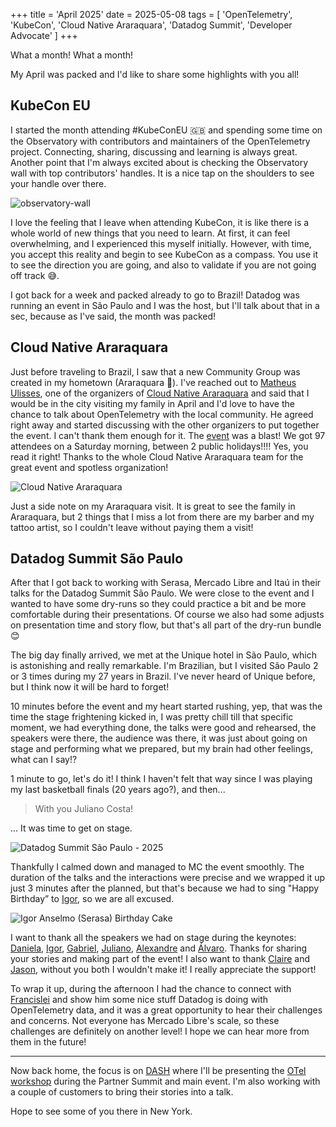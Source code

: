 +++
title = 'April 2025'
date = 2025-05-08
tags = [
    'OpenTelemetry',
    'KubeCon',
    'Cloud Native Araraquara',
    'Datadog Summit',
    'Developer Advocate'
]
+++

What a month! What a month!

My April was packed and I'd like to share some highlights with you all!

## KubeCon EU

I started the month attending #KubeConEU 🇬🇧 and spending some time on the Observatory
with contributors and maintainers of the OpenTelemetry project. Connecting, sharing,
discussing and learning is always great.
Another point that I'm always excited about is checking the Observatory wall with top
contributors' handles. It is a nice tap on the shoulders to see your handle over there.

![observatory-wall](img/april-2025/observatory.jpg
"Top contributors and organizations. Can you spot @julianocosta89 in there?")

I love the feeling that I leave when attending KubeCon, it is like there is a whole world
of new things that you need to learn. At first, it can feel overwhelming, and I experienced
this myself initially. However, with time, you accept this reality and begin to see KubeCon
as a compass. You use it to see the direction you are going, and also to validate if you
are not going off track 😅.

I got back for a week and packed already to go to Brazil! Datadog was running an event in
São Paulo and I was the host, but I'll talk about that in a sec, because as I've said,
the month was packed!

## Cloud Native Araraquara

Just before traveling to Brazil, I saw that a new Community Group was created in my hometown
(Araraquara 🍊). I've reached out to [Matheus Ulisses][], one of the organizers of
[Cloud Native Araraquara][] and said that I would be in the city visiting my family in April
and I'd love to have the chance to talk about OpenTelemetry with the local community.
He agreed right away and started discussing with the other organizers to put together the event.
I can't thank them enough for it. The [event][] was a blast! We got 97 attendees on a Saturday
morning, between 2 public holidays!!!! Yes, you read it right!
Thanks to the whole Cloud Native Araraquara team for the great event and spotless organization!

![Cloud Native Araraquara](img/april-2025/CNAraraquara.jpg
"Cloud Native Araraquara - Meetup #02")

Just a side note on my Araraquara visit. It is great to see the family in Araraquara,
but 2 things that I miss a lot from there are my barber and my tattoo artist, so I couldn't
leave without paying them a visit!

## Datadog Summit São Paulo

After that I got back to working with Serasa, Mercado Libre and Itaú in their talks for
the Datadog Summit São Paulo. We were close to the event and I wanted to have some dry-runs
so they could practice a bit and be more comfortable during their presentations.
Of course we also had some adjusts on presentation time and story flow, but that's all part
of the dry-run bundle 😊

The big day finally arrived, we met at the Unique hotel in São Paulo, which is astonishing
and really remarkable. I'm Brazilian, but I visited São Paulo 2 or 3 times during my 27 years
in Brazil. I've never heard of Unique before, but I think now it will be hard to forget!

10 minutes before the event and my heart started rushing, yep, that was the time the stage
frightening kicked in, I was pretty chill till that specific moment, we had everything done,
the talks were good and rehearsed, the speakers were there, the audience was there, it was
just about going on stage and performing what we prepared, but my brain had other feelings,
what can I say!?

1 minute to go, let's do it! I think I haven't felt that way since I was playing my last
basketball finals (20 years ago?), and then...

> With you Juliano Costa!

... It was time to get on stage.

![Datadog Summit São Paulo - 2025](img/april-2025/DDSummit.jpg
"Datadog Summit São Paulo - 2025")

Thankfully I calmed down and managed to MC the event smoothly. The duration of the talks
and the interactions were precise and we wrapped it up just 3 minutes after the planned,
but that's because we had to sing "Happy Birthday” to [Igor][], so we are all excused.

![Igor Anselmo (Serasa) Birthday Cake](img/april-2025/BDay-Igor.jpg
"Igor Anselmo (Serasa) birthday cake")

I want to thank all the speakers we had on stage during the keynotes: [Daniela][], [Igor][],
[Gabriel][], [Juliano][], [Alexandre] and [Álvaro]. Thanks for sharing your stories and
making part of the event!
I also want to thank [Claire] and [Jason], without you both I wouldn't make it!
I really appreciate the support!

To wrap it up, during the afternoon I had the chance to connect with [Francislei][] and show
him some nice stuff Datadog is doing with OpenTelemetry data, and it was a great opportunity
to hear their challenges and concerns. Not everyone has Mercado Libre's scale, so these
challenges are definitely on another level! I hope we can hear more from them in the future!

---

Now back home, the focus is on [DASH] where I'll be presenting the [OTel workshop][] during the
Partner Summit and main event. I'm also working with a couple of customers to bring their
stories into a talk.

Hope to see some of you there in New York.

[Matheus Ulisses]: https://www.linkedin.com/in/matheus-ulisses/
[Cloud Native Araraquara]: https://community.cncf.io/cloud-native-araraquara/
[event]: https://community.cncf.io/events/details/cncf-cloud-native-araraquara-presents-cloud-native-araraquara-meetup-02-presencial/
[Igor]: https://www.linkedin.com/in/igor-pereira-anselmo-44395527/
[Daniela]: https://www.linkedin.com/in/danieladacruz/
[Gabriel]: https://www.linkedin.com/in/gabrielmadrid73/
[Juliano]: https://www.linkedin.com/in/julianommartins/
[Alexandre]: https://www.linkedin.com/in/alexandre-sueiro-santos/
[Álvaro]: https://www.linkedin.com/in/alvarobacelar/
[Claire]: https://www.linkedin.com/in/claire-laurence-ba151982/
[Jason]: https://www.linkedin.com/in/gitbisect/
[Francislei]: https://www.linkedin.com/in/francislei-reis/
[DASH]: https://www.dashcon.io/
[OTel workshop]: https://www.dashcon.io/sessions/getting-started-with-opentelemetry-in-datadog-mastering-observability-for-modern-software/
